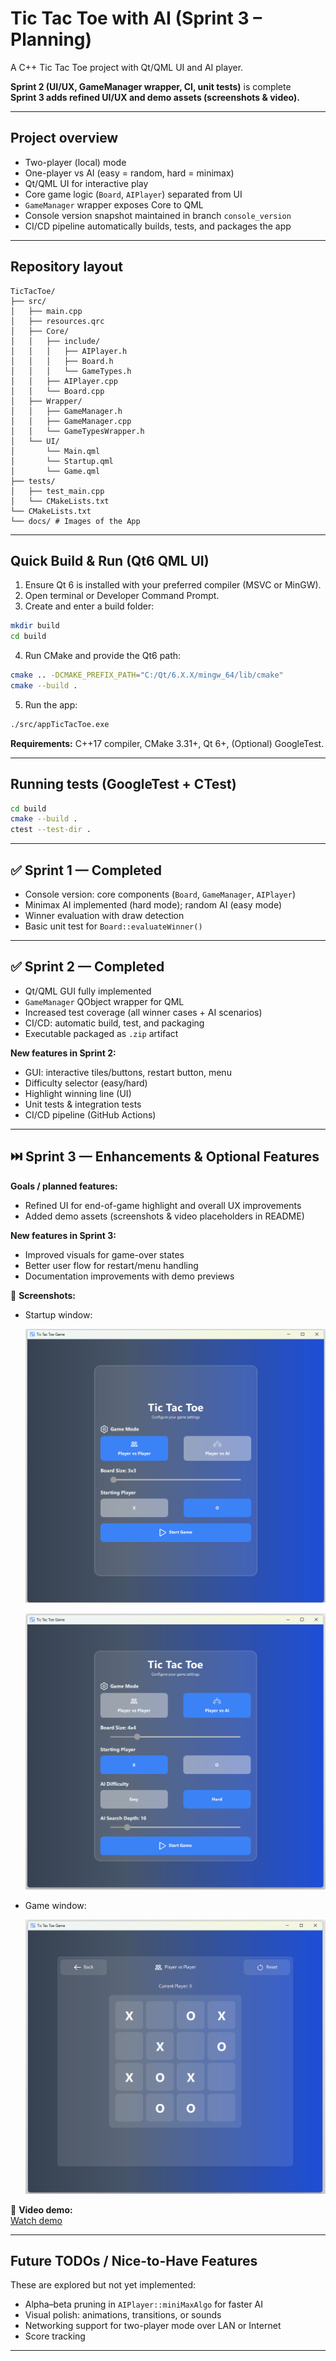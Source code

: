 # Tic Tac Toe with AI (Sprint 3 – Planning)

A C++ Tic Tac Toe project with Qt/QML UI and AI player.

**Sprint 2 (UI/UX, GameManager wrapper, CI, unit tests)** is complete  
**Sprint 3 adds refined UI/UX and demo assets (screenshots & video).**

---

## Project overview

- Two-player (local) mode
- One-player vs AI (easy = random, hard = minimax)
- Qt/QML UI for interactive play
- Core game logic (`Board`, `AIPlayer`) separated from UI
- `GameManager` wrapper exposes Core to QML
- Console version snapshot maintained in branch `console_version`
- CI/CD pipeline automatically builds, tests, and packages the app

---

## Repository layout

```
TicTacToe/
├── src/
│   ├── main.cpp
│   ├── resources.qrc
│   ├── Core/
│   │   ├── include/
│   │   │   ├── AIPlayer.h
│   │   │   ├── Board.h
│   │   │   └── GameTypes.h
│   │   ├── AIPlayer.cpp
│   │   └── Board.cpp
│   ├── Wrapper/
│   │   ├── GameManager.h
│   │   ├── GameManager.cpp
│   │   └── GameTypesWrapper.h
│   └── UI/
│       └── Main.qml
│       └── Startup.qml
│       └── Game.qml
├── tests/
│   ├── test_main.cpp
│   └── CMakeLists.txt
└── CMakeLists.txt
└── docs/ # Images of the App
```

---

## Quick Build & Run (Qt6 QML UI)

1. Ensure Qt 6 is installed with your preferred compiler (MSVC or MinGW).
2. Open terminal or Developer Command Prompt.
3. Create and enter a build folder:

```bash
mkdir build
cd build
```

4. Run CMake and provide the Qt6 path:

```bash
cmake .. -DCMAKE_PREFIX_PATH="C:/Qt/6.X.X/mingw_64/lib/cmake"
cmake --build .
```

5. Run the app:

```bash
./src/appTicTacToe.exe
```

**Requirements:** C++17 compiler, CMake 3.31+, Qt 6+, (Optional) GoogleTest.

---

## Running tests (GoogleTest + CTest)

```bash
cd build
cmake --build .
ctest --test-dir .
```

---

## ✅ Sprint 1 — Completed

- Console version: core components (`Board`, `GameManager`, `AIPlayer`)
- Minimax AI implemented (hard mode); random AI (easy mode)
- Winner evaluation with draw detection
- Basic unit test for `Board::evaluateWinner()`

---

## ✅ Sprint 2 — Completed

- Qt/QML GUI fully implemented
- `GameManager` QObject wrapper for QML
- Increased test coverage (all winner cases + AI scenarios)
- CI/CD: automatic build, test, and packaging
- Executable packaged as `.zip` artifact

**New features in Sprint 2:**

- GUI: interactive tiles/buttons, restart button, menu
- Difficulty selector (easy/hard)
- Highlight winning line (UI)
- Unit tests & integration tests
- CI/CD pipeline (GitHub Actions)

---

## ⏭️ Sprint 3 — Enhancements & Optional Features

**Goals / planned features:**

- Refined UI for end-of-game highlight and overall UX improvements
- Added demo assets (screenshots & video placeholders in README)

**New features in Sprint 3:**

- Improved visuals for game-over states
- Better user flow for restart/menu handling
- Documentation improvements with demo previews

📸 **Screenshots:**

- Startup window:

  ![Startup Screenshot](docs/startup1.png)

  ![Startup Screenshot](docs/startup2.png)

- Game window:

  ![Game Screenshot](docs/game.png)

🎥 **Video demo:**  
[Watch demo](https://drive.google.com/file/d/1IvyxHMo5QUc-CaR227afCUwTQ1cmD9NW/view?usp=sharing)

---

## Future TODOs / Nice-to-Have Features

These are explored but not yet implemented:

- Alpha–beta pruning in `AIPlayer::miniMaxAlgo` for faster AI
- Visual polish: animations, transitions, or sounds
- Networking support for two-player mode over LAN or Internet
- Score tracking

---
